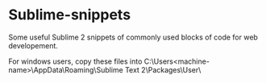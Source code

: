 # Sublime-snippets

Some useful Sublime 2 snippets of commonly used blocks of code for web developement.

For windows users, copy these files into C:\Users\<machine-name>\AppData\Roaming\Sublime Text 2\Packages\User\

